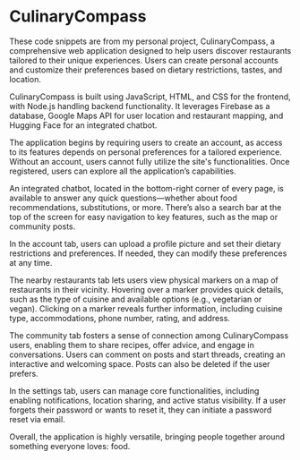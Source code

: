 # CulinaryCompass
These code snippets are from my personal project, CulinaryCompass, a comprehensive web application designed to help users discover restaurants tailored to their unique experiences. Users can create personal accounts and customize their preferences based on dietary restrictions, tastes, and location.

CulinaryCompass is built using JavaScript, HTML, and CSS for the frontend, with Node.js handling backend functionality. It leverages Firebase as a database, Google Maps API for user location and restaurant mapping, and Hugging Face for an integrated chatbot.

The application begins by requiring users to create an account, as access to its features depends on personal preferences for a tailored experience. Without an account, users cannot fully utilize the site's functionalities. Once registered, users can explore all the application’s capabilities.

An integrated chatbot, located in the bottom-right corner of every page, is available to answer any quick questions—whether about food recommendations, substitutions, or more. There’s also a search bar at the top of the screen for easy navigation to key features, such as the map or community posts.

In the account tab, users can upload a profile picture and set their dietary restrictions and preferences. If needed, they can modify these preferences at any time.

The nearby restaurants tab lets users view physical markers on a map of restaurants in their vicinity. Hovering over a marker provides quick details, such as the type of cuisine and available options (e.g., vegetarian or vegan). Clicking on a marker reveals further information, including cuisine type, accommodations, phone number, rating, and address.

The community tab fosters a sense of connection among CulinaryCompass users, enabling them to share recipes, offer advice, and engage in conversations. Users can comment on posts and start threads, creating an interactive and welcoming space. Posts can also be deleted if the user prefers.

In the settings tab, users can manage core functionalities, including enabling notifications, location sharing, and active status visibility. If a user forgets their password or wants to reset it, they can initiate a password reset via email.

Overall, the application is highly versatile, bringing people together around something everyone loves: food.
